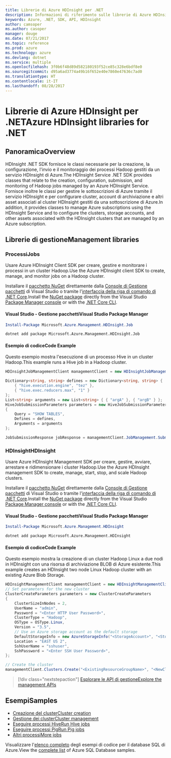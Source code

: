```yaml
---
title: Librerie di Azure HDInsight per .NET
description: Informazioni di riferimento sulle librerie di Azure HDInsight per .NET
keywords: Azure, .NET, SDK, API, HDInsight
author: camsoper
ms.author: casoper
manager: douge
ms.date: 07/21/2017
ms.topic: reference
ms.prod: azure
ms.technology: azure
ms.devlang: dotnet
ms.service: multiple
ms.openlocfilehash: 3f0b6f48d89d582180193f52ce85c328e6bdf8e0
ms.sourcegitcommit: d95a6ad3774a49b16f652e40e7860e47636c7ad0
ms.translationtype: HT
ms.contentlocale: it-IT
ms.lasthandoff: 08/28/2017
---
```

# <a name="azure-hdinsight-libraries-for-net"></a><span data-ttu-id="8caa8-104">Librerie di Azure HDInsight per .NET</span><span class="sxs-lookup"><span data-stu-id="8caa8-104">Azure HDInsight libraries for .NET</span></span>

## <a name="overview"></a><span data-ttu-id="8caa8-105">Panoramica</span><span class="sxs-lookup"><span data-stu-id="8caa8-105">Overview</span></span>

<span data-ttu-id="8caa8-106">HDInsight .NET SDK fornisce le classi necessarie per la creazione, la configurazione, l'invio e il monitoraggio dei processi Hadoop gestiti da un servizio HDInsight di Azure.</span><span class="sxs-lookup"><span data-stu-id="8caa8-106">The HDInsight Service .NET SDK provides classes that relate to the creation, configuration, submission, and monitoring of Hadoop jobs managed by an Azure HDInsight Service.</span></span> <span data-ttu-id="8caa8-107">Fornisce inoltre le classi per gestire le sottoscrizioni di Azure tramite il servizio HDInsight e per configurare cluster, account di archiviazione e altri asset associati al cluster HDInsight gestiti da una sottoscrizione di Azure.</span><span class="sxs-lookup"><span data-stu-id="8caa8-107">In addition, it provides classes to manage Azure subscriptions using the HDInsight Service and to configure the clusters, storage accounts, and other assets associated with the HDInsight clusters that are managed by an Azure subscription.</span></span>

## <a name="management-libraries"></a><span data-ttu-id="8caa8-108">Librerie di gestione</span><span class="sxs-lookup"><span data-stu-id="8caa8-108">Management libraries</span></span>

### <a name="jobs"></a><span data-ttu-id="8caa8-109">Processi</span><span class="sxs-lookup"><span data-stu-id="8caa8-109">Jobs</span></span>

<span data-ttu-id="8caa8-110">Usare Azure HDInsight Client SDK per creare, gestire e monitorare i processi in un cluster Hadoop.</span><span class="sxs-lookup"><span data-stu-id="8caa8-110">Use the Azure HDInsight client SDK to create, manage, and monitor jobs on a Hadoop cluster.</span></span> 

<span data-ttu-id="8caa8-111">Installare il [pacchetto NuGet](https://www.nuget.org/packages/Microsoft.Azure.Management.HDInsight.Job) direttamente dalla [Console di Gestione pacchetti][PackageManager] di Visual Studio o tramite l'[interfaccia della riga di comando di .NET Core][DotNetCLI].</span><span class="sxs-lookup"><span data-stu-id="8caa8-111">Install the [NuGet package](https://www.nuget.org/packages/Microsoft.Azure.Management.HDInsight.Job) directly from the Visual Studio [Package Manager console][PackageManager] or with the [.NET Core CLI][DotNetCLI].</span></span>

#### <a name="visual-studio-package-manager"></a><span data-ttu-id="8caa8-112">Visual Studio - Gestione pacchetti</span><span class="sxs-lookup"><span data-stu-id="8caa8-112">Visual Studio Package Manager</span></span>

```powershell
Install-Package Microsoft.Azure.Management.HDInsight.Job
```

```bash
dotnet add package Microsoft.Azure.Management.HDInsight.Job
```

#### <a name="code-example"></a><span data-ttu-id="8caa8-113">Esempio di codice</span><span class="sxs-lookup"><span data-stu-id="8caa8-113">Code Example</span></span>

<span data-ttu-id="8caa8-114">Questo esempio mostra l'esecuzione di un processo Hive in un cluster Hadoop.</span><span class="sxs-lookup"><span data-stu-id="8caa8-114">This example runs a Hive job in a Hadoop cluster.</span></span>

```csharp
HDInsightJobManagementClient managementClient = new HDInsightJobManagementClient(clusterUri, credentials);

Dictionary<string, string> defines = new Dictionary<string, string> {
    { "hive.execution.engine", "tez" },
    { "hive.exec.reducers.max", "1" }
};
List<string> arguments = new List<string> { { "argA" }, { "argB" } };
HiveJobSubmissionParameters parameters = new HiveJobSubmissionParameters
{
    Query = "SHOW TABLES",
    Defines = defines,
    Arguments = arguments
};

JobSubmissionResponse jobResponse = managementClient.JobManagement.SubmitHiveJob(parameters);
```

### <a name="hdinsight"></a><span data-ttu-id="8caa8-115">HDInsight</span><span class="sxs-lookup"><span data-stu-id="8caa8-115">HDInsight</span></span>

<span data-ttu-id="8caa8-116">Usare Azure HDInsight Management SDK per creare, gestire, avviare, arrestare e ridimensionare i cluster Hadoop.</span><span class="sxs-lookup"><span data-stu-id="8caa8-116">Use the Azure HDInsight management SDK to create, manage, start, stop, and scale Hadoop clusters.</span></span>

<span data-ttu-id="8caa8-117">Installare il [pacchetto NuGet](https://www.nuget.org/packages/Microsoft.Azure.Management.HDInsight) direttamente dalla [Console di Gestione pacchetti][PackageManager] di Visual Studio o tramite l'[interfaccia della riga di comando di .NET Core][DotNetCLI].</span><span class="sxs-lookup"><span data-stu-id="8caa8-117">Install the [NuGet package](https://www.nuget.org/packages/Microsoft.Azure.Management.HDInsight) directly from the Visual Studio [Package Manager console][PackageManager] or with the [.NET Core CLI][DotNetCLI].</span></span>

#### <a name="visual-studio-package-manager"></a><span data-ttu-id="8caa8-118">Visual Studio - Gestione pacchetti</span><span class="sxs-lookup"><span data-stu-id="8caa8-118">Visual Studio Package Manager</span></span>

```powershell
Install-Package Microsoft.Azure.Management.HDInsight
```

```bash
dotnet add package Microsoft.Azure.Management.HDInsight
```

#### <a name="code-example"></a><span data-ttu-id="8caa8-119">Esempio di codice</span><span class="sxs-lookup"><span data-stu-id="8caa8-119">Code Example</span></span>

<span data-ttu-id="8caa8-120">Questo esempio mostra la creazione di un cluster Hadoop Linux a due nodi in HDInsight con una risorsa di archiviazione BLOB di Azure esistente.</span><span class="sxs-lookup"><span data-stu-id="8caa8-120">This example creates an HDInsight two node Linux Hadoop cluster with an existing Azure Blob Storage.</span></span>

```csharp
HDInsightManagementClient managementClient = new HDInsightManagementClient(authToken);
// Set parameters for the new cluster
ClusterCreateParameters parameters = new ClusterCreateParameters
{
    ClusterSizeInNodes = 2,
    UserName = "admin",
    Password = "<Enter HTTP User Password>",
    ClusterType = "Hadoop",
    OSType = OSType.Linux,
    Version = "3.5",
    // Use an Azure storage account as the default storage
    DefaultStorageInfo = new AzureStorageInfo("<StorageAccount>", "<StorageKey>", "<BlobContainerName>"),
    Location = "EAST US 2",
    SshUserName = "sshuser",
    SshPassword = "<Enter SSH User Password>",
};

// Create the cluster
managementClient.Clusters.Create("<ExistingResourceGroupName>", "<NewClusterName>", parameters);
```

> [!div class="nextstepaction"]
> [<span data-ttu-id="8caa8-121">Esplorare le API di gestione</span><span class="sxs-lookup"><span data-stu-id="8caa8-121">Explore the management APIs</span></span>](/dotnet/api/overview/azure/hdinsights/management)


## <a name="samples"></a><span data-ttu-id="8caa8-122">Esempi</span><span class="sxs-lookup"><span data-stu-id="8caa8-122">Samples</span></span>

- [<span data-ttu-id="8caa8-123">Creazione del cluster</span><span class="sxs-lookup"><span data-stu-id="8caa8-123">Cluster creation</span></span>](https://docs.microsoft.com/azure/hdinsight/hdinsight-hadoop-create-linux-clusters-dotnet-sdk)
- [<span data-ttu-id="8caa8-124">Gestione dei cluster</span><span class="sxs-lookup"><span data-stu-id="8caa8-124">Cluster management</span></span>](https://docs.microsoft.com/azure/hdinsight/hdinsight-administer-use-dotnet-sdk)
- [<span data-ttu-id="8caa8-125">Eseguire processi Hive</span><span class="sxs-lookup"><span data-stu-id="8caa8-125">Run Hive jobs</span></span>](https://docs.microsoft.com/azure/hdinsight/hdinsight-hadoop-use-hive-dotnet-sdk)
- [<span data-ttu-id="8caa8-126">Eseguire processi Pig</span><span class="sxs-lookup"><span data-stu-id="8caa8-126">Run Pig jobs</span></span>](https://docs.microsoft.com/azure/hdinsight/hdinsight-hadoop-use-pig-dotnet-sdk)
- [<span data-ttu-id="8caa8-127">Altri processi</span><span class="sxs-lookup"><span data-stu-id="8caa8-127">More jobs</span></span>](https://docs.microsoft.com/azure/hdinsight/hdinsight-submit-hadoop-jobs-programmatically)

<span data-ttu-id="8caa8-128">Visualizzare l'[elenco completo](https://azure.microsoft.com/resources/samples/?platform=dotnet&service=hdinsight) degli esempi di codice per il database SQL di Azure.</span><span class="sxs-lookup"><span data-stu-id="8caa8-128">View the [complete list](https://azure.microsoft.com/resources/samples/?platform=dotnet&service=hdinsight) of Azure SQL Database samples.</span></span>

[PackageManager]: https://docs.microsoft.com/nuget/tools/package-manager-console
[DotNetCLI]: https://docs.microsoft.com/dotnet/core/tools/dotnet-add-package

